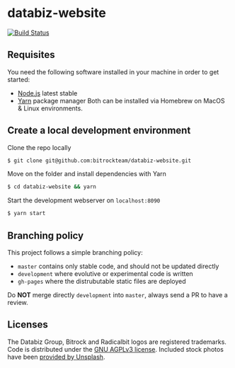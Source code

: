# databiz-website

[![Build Status](https://travis-ci.org/bitrockteam/databiz-website.svg?branch=master)](https://travis-ci.org/bitrockteam/databiz-website)

## Requisites
You need the following software installed in your machine in order to get started:
* [Node.js](https://nodejs.org/en/) latest stable
* [Yarn](https://yarnpkg.com/en/) package manager
Both can be installed via Homebrew on MacOS & Linux environments.

## Create a local development environment
Clone the repo locally
```bash
$ git clone git@github.com:bitrockteam/databiz-website.git
```

Move on the folder and install dependencies with Yarn
```bash
$ cd databiz-website && yarn
```

Start the development webserver on `localhost:8090`
```bash
$ yarn start
```

<!-- ## Development -->

## Branching policy
This project follows a simple branching policy:

* `master` contains only stable code, and should not be updated directly
* `development` where evolutive or experimental code is written
* `gh-pages` where the distrubutable static files are deployed

Do **NOT** merge directly `development` into `master`, always send a PR to have a review.

<!-- ## Update & deploy
Every time the `master` branch got updated (a direct commit or a merged PR) a new [Travis CI](https://travis-ci.org/bitrockteam/tech-radar) job is triggered and it composed basically of 2 steps:

1. create new build of static files
2. deploy the build folder into the related `gh-pages` branch -->


## Licenses
The Databiz Group, Bitrock and Radicalbit logos are registered trademarks.
Code is distributed under the [GNU AGPLv3 license](LICENSE).
Included stock photos have been [provided by Unsplash](https://unsplash.com/license).